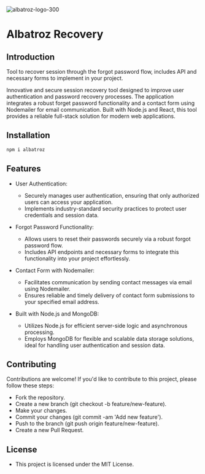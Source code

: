 
![albatroz-logo-300](https://github.com/Honorato-Dev/Albatroz/assets/101150943/e3405d9a-8696-4a93-9207-689f421b0402)


# Albatroz Recovery 




## Introduction
Tool to recover session through the forgot password flow, includes API and necessary forms to implement in your project.

Innovative and secure session recovery tool designed to improve user authentication and password recovery processes. The application integrates a robust forget password functionality and a contact form using Nodemailer for email communication. Built with Node.js and React, this tool provides a reliable full-stack solution for modern web applications.


## Installation





```bash
npm i albatroz
```

## Features

   - User Authentication:
        - Securely manages user authentication, ensuring that only authorized users can access your application.
        - Implements industry-standard security practices to protect user credentials and session data.

   - Forgot Password Functionality:
       - Allows users to reset their passwords securely via a robust forgot password flow.
       - Includes API endpoints and necessary forms to integrate this functionality into your project effortlessly.

   - Contact Form with Nodemailer:
        - Facilitates communication by sending contact messages via email using Nodemailer.
        - Ensures reliable and timely delivery of contact form submissions to your specified email address.

   - Built with Node.js and MongoDB:
        - Utilizes Node.js for efficient server-side logic and asynchronous processing.
        - Employs MongoDB for flexible and scalable data storage solutions, ideal for handling user authentication and session data.





## Contributing

  Contributions are welcome! If you'd like to contribute to this project, please follow these steps:

   -  Fork the repository.
   - Create a new branch (git checkout -b feature/new-feature).
   -  Make your changes.
   -  Commit your changes (git commit -am 'Add new feature').
   -  Push to the branch (git push origin feature/new-feature).
   -  Create a new Pull Request.

## License

 - This project is licensed under the MIT License.
